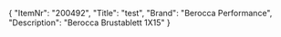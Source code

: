 {
  "ItemNr": "200492",
  "Title": "test",
  "Brand": "Berocca Performance",
  "Description": "Berocca Brustablett 1X15"
}